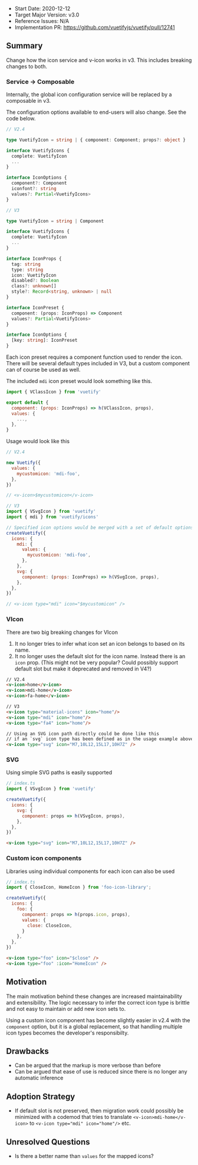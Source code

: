 - Start Date: 2020-12-12
- Target Major Version: v3.0
- Reference Issues: N/A
- Implementation PR: https://github.com/vuetifyjs/vuetify/pull/12741

## Summary

Change how the icon service and v-icon works in v3. This includes breaking changes to both.

### Service -> Composable

Internally, the global icon configuration service will be replaced by a composable in v3. 

The configuration options available to end-users will also change. See the code below.

```ts
// V2.4

type VuetifyIcon = string | { component: Component; props?: object }

interface VuetifyIcons {
  complete: VuetifyIcon
  ...
}

interface IconOptions {
  component?: Component
  iconfont?: string
  values?: Partial<VuetifyIcons>
}

// V3

type VuetifyIcon = string | Component

interface VuetifyIcons {
  complete: VuetifyIcon
  ...
}

interface IconProps {
  tag: string
  type: string
  icon: VuetifyIcon
  disabled?: Boolean
  class?: unknown[]
  style?: Record<string, unknown> | null
}

interface IconPreset {
  component: (props: IconProps) => Component
  values?: Partial<VuetifyIcons>
}

interface IconOptions {
  [key: string]: IconPreset
}
```

Each icon preset requires a component function used to render the icon. There will be several default types included in V3, but a custom component can of course be used as well.

The included `mdi` icon preset would look something like this.

```js
import { VClassIcon } from 'vuetify'

export default {
  component: (props: IconProps) => h(VClassIcon, props),
  values: {
    ...,
  },
}
```

Usage would look like this

```js
// V2.4

new Vuetify({
  values: {
    mycustomicon: 'mdi-foo',
  },
})

// <v-icon>$mycustomicon</v-icon>

// V3
import { VSvgIcon } from 'vuetify'
import { mdi } from 'vuetify/icons'

// Specified icon options would be merged with a set of default options
createVuetify({
  icons: {
    mdi: {
      values: {
        mycustomicon: 'mdi-foo',
      },
    },
    svg: {
      component: (props: IconProps) => h(VSvgIcon, props),
    },
  },
})

// <v-icon type="mdi" icon="$mycustomicon" />
```

### VIcon

There are two big breaking changes for VIcon

1. It no longer tries to infer what icon set an icon belongs to based on its name.
2. It no longer uses the default slot for the icon name. Instead there is an `icon` prop. (This might not be very popular? Could possibly support default slot but make it deprecated and removed in V4?)

```html
// V2.4
<v-icon>home</v-icon>
<v-icon>mdi-home</v-icon>
<v-icon>fa-home</v-icon>

// V3
<v-icon type="material-icons" icon="home"/>
<v-icon type="mdi" icon="home"/>
<v-icon type="fa4" icon="home"/>

// Using an SVG icon path directly could be done like this
// if an `svg` icon type has been defined as in the usage example above
<v-icon type="svg" icon="M7,10L12,15L17,10H7Z" />
```

### SVG

Using simple SVG paths is easily supported

```js
// index.ts
import { VSvgIcon } from 'vuetify'

createVuetify({
  icons: {
    svg: {
      component: props => h(VSvgIcon, props),
    },
  },
})
```

```html
<v-icon type="svg" icon="M7,10L12,15L17,10H7Z" />
```

### Custom icon components

Libraries using individual components for each icon can also be used

```js
// index.ts
import { CloseIcon, HomeIcon } from 'foo-icon-library';

createVuetify({
  icons: {
    foo: {
      component: props => h(props.icon, props),
      values: {
        close: CloseIcon,
      }
    },
  },
})
```

```html
<v-icon type="foo" icon="$close" />
<v-icon type="foo" :icon="HomeIcon" />
```

## Motivation

The main motivation behind these changes are increased maintainability and extensibility. The logic necessary to infer the correct icon type is brittle and not easy to maintain or add new icon sets to.

Using a custom icon component has become slightly easier in v2.4 with the `component` option, but it is a global replacement, so that handling multiple icon types becomes the developer's responsibilty.

## Drawbacks

- Can be argued that the markup is more verbose than before
- Can be argued that ease of use is reduced since there is no longer any automatic inference

## Adoption Strategy

- If default slot is not preserved, then migration work could possibly be minimized with a codemod that tries to translate `<v-icon>mdi-home</v-icon>` to `<v-icon type="mdi" icon="home"/>` etc.

## Unresolved Questions

- Is there a better name than `values` for the mapped icons?